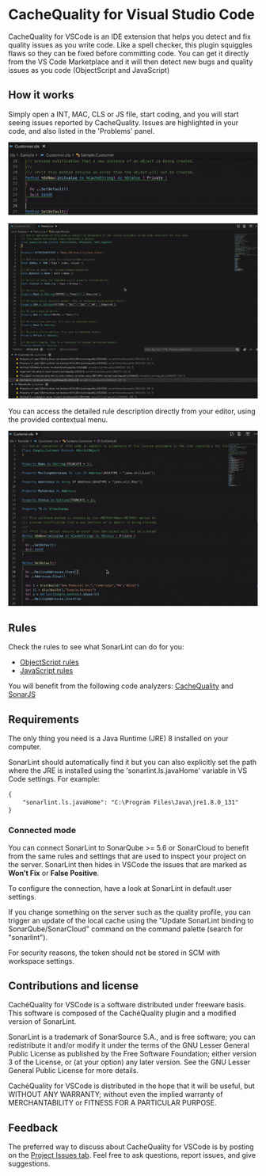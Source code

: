 # CacheQuality for Visual Studio Code

CacheQuality for VSCode is an IDE extension that helps you detect and fix quality issues as you write code. Like a spell checker,  this plugin  squiggles flaws so they can be fixed before committing code. You can get it directly from the VS Code Marketplace and it will then detect new bugs and quality issues as you code (ObjectScript and JavaScript)

## How it works

Simply open a INT, MAC, CLS or JS file, start coding, and you will start seeing issues reported by CacheQuality. Issues are highlighted in your code, and also listed in the 'Problems' panel.

![sonarlint on-the-fly](images/onthefly3.gif)

![sonarlint on-the-fly](images/onthefly2.gif)

You can access the detailed rule description directly from your editor, using the provided contextual menu.

![rule description](images/ruledescription.gif)

## Rules

Check the rules to see what SonarLint can do for you:

- [ObjectScript rules](https://www.cachequality.com/docs/cachequality-release/rules)
- [JavaScript rules](https://rules.sonarsource.com/javascript)

You will benefit from the following code analyzers: [CacheQuality](https://www.cachequality.com) and [SonarJS](https://redirect.sonarsource.com/plugins/javascript.html)

## Requirements

The only thing you need is a Java Runtime (JRE) 8 installed on your computer.

SonarLint should automatically find it but you can also explicitly set the path where the JRE is installed using the 'sonarlint.ls.javaHome' variable in VS Code settings. For example:

    {
        "sonarlint.ls.javaHome": "C:\Program Files\Java\jre1.8.0_131"
    }

### Connected mode

You can connect SonarLint to SonarQube >= 5.6 or SonarCloud to benefit from the same rules and settings that are used to inspect your project on the server. SonarLint then hides in VSCode the issues that are marked as **Won’t Fix** or **False Positive**.

To configure the connection, have a look at SonarLint in default user settings.

If you change something on the server such as the quality profile, you can trigger an update of the local cache using the "Update SonarLint binding to SonarQube/SonarCloud" command on the command palette (search for "sonarlint").

For security reasons, the token should not be stored in SCM with workspace settings.

## Contributions and license

CachéQuality for VSCode is a software distributed under freeware basis. This software is composed of the CachéQuality plugin and a modified version of SonarLint.

SonarLint is a trademark of SonarSource S.A., and is free software; you can redistribute it and/or modify it under the terms of the GNU Lesser General Public License as published by the Free Software Foundation; either version 3 of the License, or (at your option) any later version. See the GNU Lesser General Public License for more details.

CachéQuality for VSCode is distributed in the hope that it will be useful, but WITHOUT ANY WARRANTY; without even the implied warranty of MERCHANTABILITY or FITNESS FOR A PARTICULAR PURPOSE.

## Feedback

The preferred way to discuss about CacheQuality for VSCode is by posting on the [Project Issues tab](https://github.com/litesolutions/cachequality-vscode/issues). Feel free to ask questions, report issues, and give suggestions.
